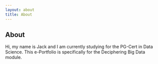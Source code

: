 ```yaml
---
layout: about
title: About
---
```


## About

Hi, my name is Jack and I am currently studying for the PG-Cert in Data Science. This e-Portfolio is specifically for the Deciphering Big Data module.
